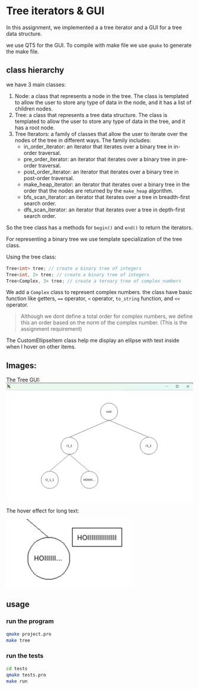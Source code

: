 # Tree iterators & GUI

In this assignment, we implemented a a tree iterator and a GUI for a tree data structure.

we use QT5 for the GUI. To compile with make file we use `qmake` to generate the make file.

## class hierarchy

we have 3 main classes:
1. Node: a class that represents a node in the tree. The class is templated to allow the user to store any type of data in the node, and it has a list of children nodes.
2. Tree: a class that represents a tree data structure. The class is templated to allow the user to store any type of data in the tree, and it has a root node.
3. Tree Iterators: a family of classes that allow the user to iterate over the nodes of the tree in different ways. The family includes:
    - in_order_iterator: an iterator that iterates over a binary tree in in-order traversal.
    - pre_order_iterator: an iterator that iterates over a binary tree in pre-order traversal.
    - post_order_iterator: an iterator that iterates over a binary tree in post-order traversal.
    - make_heap_iterator: an iterator that iterates over a binary tree in the order that the nodes are returned by the `make_heap` algorithm.
    - bfs_scan_iterator: an iterator that iterates over a tree in breadth-first search order.
    - dfs_scan_iterator: an iterator that iterates over a tree in depth-first search order.

So the tree class has a methods for `begin()` and `end()` to return the iterators.

For representing a binary tree we use template specialization of the tree class.

Using the tree class:
```cpp
Tree<int> tree; // create a binary tree of integers
Tree<int, 2> tree; // create a binary tree of integers
Tree<Complex, 3> tree; // create a ternary tree of complex numbers
```

We add a `Complex` class to represent complex numbers. the class have basic function like getters, `==` operator, `<` operator, `to_string` function, and `<<` operator.

> Although we dont define a total order for complex numbers, we define this an order based on the norm of the complex number. (This is the assignment requirement)

The CustomEllipseItem class help me display an ellipse with text inside when I hover on other items.

## Images:
The Tree GUI:
![alt text](/assets/tree.png)


The hover effect for long text:

![alt text](/assets/hover.png)

## usage
### run the program
```bash
qmake project.pro
make tree
```

### run the tests
```bash
cd tests
qmake tests.pro
make run
```